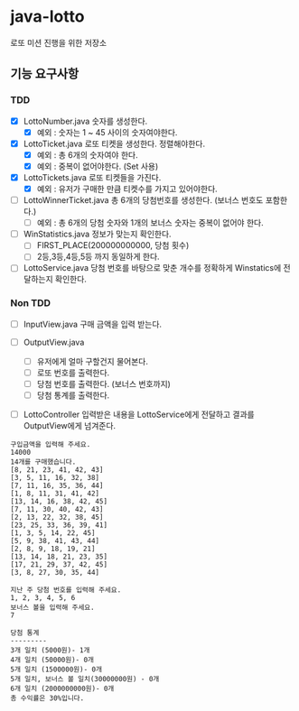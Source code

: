 # java-lotto
로또 미션 진행을 위한 저장소

## 기능 요구사항
### TDD
- [x] LottoNumber.java 숫자를 생성한다.
    - [x] 예외 : 숫자는 1 ~ 45 사이의 숫자여야한다.
- [x] LottoTicket.java 로또 티켓을 생성한다. 정렬해야한다.
    - [x] 예외 : 총 6개의 숫자여야 한다.
    - [x] 예외 : 중복이 없어야한다. (Set 사용)
- [x] LottoTickets.java 로또 티켓들을 가진다.
    - [x] 예외 : 유저가 구매한 만큼 티켓수를 가지고 있어야한다. 
- [ ] LottoWinnerTicket.java 총 6개의 당첨번호를 생성한다. (보너스 번호도 포함한다.)
    - [ ] 예외 : 총 6개의 당첨 숫자와 1개의 보너스 숫자는 중복이 없어야 한다.
- [ ] WinStatistics.java 정보가 맞는지 확인한다.
    - [ ] FIRST_PLACE(200000000000, 당첨 횟수)
    - [ ] 2등,3등,4등,5등 까지 동일하게 한다. 
- [ ] LottoService.java 당첨 번호를 바탕으로 맞춘 개수를 정확하게 Winstatics에 전달하는지 확인한다.
### Non TDD
- [ ] InputView.java 구매 금액을 입력 받는다.
- [ ] OutputView.java
    - [ ] 유저에게 얼마 구할건지 물어본다.
    - [ ] 로또 번호를 출력한다.
    - [ ] 당첨 번호를 출력한다. (보너스 번호까지)
    - [ ] 당첨 통계를 출력한다.
- [ ] LottoController 입력받은 내용을 LottoService에게 전달하고 결과를 OutputView에게 넘겨준다.


```
구입금액을 입력해 주세요.
14000
14개를 구매했습니다.
[8, 21, 23, 41, 42, 43]
[3, 5, 11, 16, 32, 38]
[7, 11, 16, 35, 36, 44]
[1, 8, 11, 31, 41, 42]
[13, 14, 16, 38, 42, 45]
[7, 11, 30, 40, 42, 43]
[2, 13, 22, 32, 38, 45]
[23, 25, 33, 36, 39, 41]
[1, 3, 5, 14, 22, 45]
[5, 9, 38, 41, 43, 44]
[2, 8, 9, 18, 19, 21]
[13, 14, 18, 21, 23, 35]
[17, 21, 29, 37, 42, 45]
[3, 8, 27, 30, 35, 44]

지난 주 당첨 번호를 입력해 주세요.
1, 2, 3, 4, 5, 6
보너스 볼을 입력해 주세요.
7

당첨 통계
---------
3개 일치 (5000원)- 1개
4개 일치 (50000원)- 0개
5개 일치 (1500000원)- 0개
5개 일치, 보너스 볼 일치(30000000원) - 0개
6개 일치 (2000000000원)- 0개
총 수익률은 30%입니다.
```

